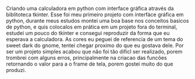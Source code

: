 Criando uma calculadora em python com interface gráfica através da biblitoteca tkinter.
Esse foi meu primeiro projeto com interfáce gráfica em python, durante meus estudos montei uma boa base nos conceitos basicos de python, e quis colocalos em prática em um projeto fora do terminal, estudei um pouco do tkinter e consegui reproduzir da forma que eu esperava a calculadora. As cores eu peguei de referencia de um tema do sweet dark do gnome, tentei chegar proximo do que eu gostava dele. Por ser um projeto simples acabou que não foi tão dificl ser realizado, porem trombrei com alguns erros, principalmente na criacao das funcões retornando o valor para a o frame de tela, porem gostei muito do que produzi.
